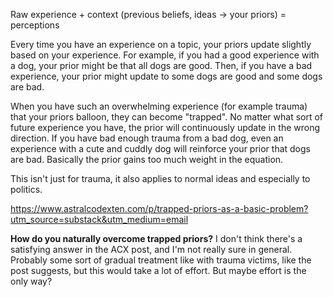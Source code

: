 
Raw experience + context (previous beliefs, ideas -> your priors) = perceptions

Every time you have an experience on a topic, your priors update slightly based on your experience. For example, if you had a good experience with a dog, your prior might be that all dogs are good. Then, if you have a bad experience, your prior might update to some dogs are good and some dogs are bad. 

When you have such an overwhelming experience (for example trauma) that your priors balloon, they can become "trapped". No matter what sort of future experience you have, the prior will continuously update in the wrong direction. If you have bad enough trauma from a bad dog, even an experience with a cute and cuddly dog will reinforce your prior that dogs are bad. Basically the prior gains too much weight in the equation.

This isn't just for trauma, it also applies to normal ideas and especially to politics.

https://www.astralcodexten.com/p/trapped-priors-as-a-basic-problem?utm_source=substack&utm_medium=email

**How do you naturally overcome trapped priors?** I don't think there's a satisfying answer in the ACX post, and I'm not really sure in general. Probably some sort of gradual treatment like with trauma victims, like the post suggests, but this would take a lot of effort. But maybe effort is the only way? 


